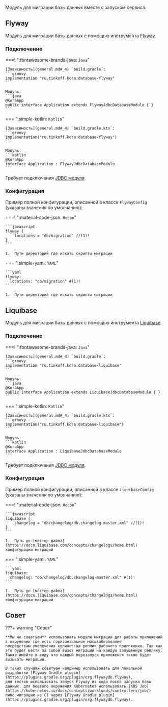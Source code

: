 Модуль для миграции базы данных вместе с запуском сервиса.

## Flyway

Модуль для миграции базы данных с помощью инструмента [Flyway](https://documentation.red-gate.com/fd).

### Подключение

===! ":fontawesome-brands-java: `Java`"

    [Зависимость](general.md#_4) `build.gradle`:
    ```groovy
    implementation "ru.tinkoff.kora:database-flyway"
    ```

    Модуль:
    ```java
    @KoraApp
    public interface Application extends FlywayJdbcDatabaseModule { }
    ```

=== ":simple-kotlin: `Kotlin`"

    [Зависимость](general.md#_4) `build.gradle.kts`:
    ```groovy
    implementation("ru.tinkoff.kora:database-flyway")
    ```

    Модуль:
    ```kotlin
    @KoraApp
    interface Application : FlywayJdbcDatabaseModule
    ```

Требует подключения [JDBC модуля](database-jdbc.md).

### Конфигурация

Пример полной конфигурации, описанной в классе `FlywayConfig` (указаны значения по умолчанию):

===! ":material-code-json: `Hocon`"

    ```javascript
    flyway {
        locations = "db/migration" //(1)!
    }
    ```

    1.  Пути директорий где искать скрипты миграции

=== ":simple-yaml: `YAML`"

    ```yaml
    flyway:
      locations: "db/migration" #(1)!
    ```

    1.  Пути директорий где искать скрипты миграции

## Liquibase

Модуль для миграции базы данных с помощью инструмента [Liquibase](https://www.liquibase.com/supported-databases).

### Подключение

===! ":fontawesome-brands-java: `Java`"

    [Зависимость](general.md#_4) `build.gradle`:
    ```groovy
    implementation "ru.tinkoff.kora:database-liquibase"
    ```

    Модуль:
    ```java
    @KoraApp
    public interface Application extends LiquibaseJdbcDatabaseModule { }
    ```

=== ":simple-kotlin: `Kotlin`"

    [Зависимость](general.md#_4) `build.gradle.kts`:
    ```groovy
    implementation("ru.tinkoff.kora:database-liquibase")
    ```

    Модуль:
    ```kotlin
    @KoraApp
    interface Application : LiquibaseJdbcDatabaseModule
    ```

Требует подключения [JDBC модуля](database-jdbc.md).

### Конфигурация

Пример полной конфигурации, описанной в классе `LiquibaseConfig` (указаны значения по умолчанию):

===! ":material-code-json: `Hocon`"

    ```javascript
    liquibase {
        changelog = "db/changelog/db.changelog-master.xml" //(1)!
    }
    ```

    1.  Путь до [мастер файла](https://docs.liquibase.com/concepts/changelogs/home.html) конфигурации миграций

=== ":simple-yaml: `YAML`"

    ```yaml
    liquibase:
      changelog: "db/changelog/db.changelog-master.xml" #(1)!
    ```

    1.  Путь до [мастер файла](https://docs.liquibase.com/concepts/changelogs/home.html) конфигурации миграций

## Совет

???+ warning "Совет"

    **Мы не советуем** использовать модули миграции для работы приложений в окружении где есть горизонтальное масштабирование 
    посредствам увелечения количества реплик рабочего приложения. Так как это будет вести за собой вызов миграции на каждую запущенную реплику.
    Также имейте в виду что каждый перезапуск приложения также будет вызывать миграции.

    В таких случаях советуем например использовать для локальной разработки [Flyway Gradle plugin](https://plugins.gradle.org/plugin/org.flywaydb.flyway),
    для тестов использовать запуск Flyway из кода после запуска базы данных, для боевого окружения Kubernetes использовать [K8S Job](https://kubernetes.io/docs/concepts/workloads/controllers/job/)
    либо миграцию из CI через [Flyway Gradle plugin](https://plugins.gradle.org/plugin/org.flywaydb.flyway).
